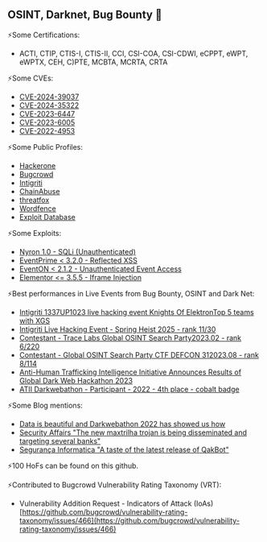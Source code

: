 ## OSINT, Darknet, Bug Bounty 👋

⚡Some Certifications:
  - ACTI, CTIP, CTIS-I, CTIS-II, CCI, CSI-COA, CSI-CDWI, eCPPT, eWPT, eWPTX, CEH, C)PTE, MCBTA, MCRTA, CRTA

⚡Some CVEs:
  - [CVE-2024-39037](https://cve.mitre.org/cgi-bin/cvename.cgi?name=CVE-2024-39037)
  - [CVE-2024-35322](https://cve.mitre.org/cgi-bin/cvename.cgi?name=CVE-2024-35322)
  - [CVE-2023-6447](https://cve.mitre.org/cgi-bin/cvename.cgi?name=CVE-2023-6447)
  - [CVE-2023-6005](https://cve.mitre.org/cgi-bin/cvename.cgi?name=CVE-2023-6005)
  - [CVE-2022-4953](https://cve.mitre.org/cgi-bin/cvename.cgi?name=CVE-2022-4953)

⚡Some Public Profiles:
  - [Hackerone](https://hackerone.com/miguel_santareno)
  - [Bugcrowd](https://bugcrowd.com/MiguelSantareno)
  - [Intigriti](https://www.intigriti.com/researcher/profile/miguelsantareno)
  - [ChainAbuse](https://www.chainabuse.com/profile/MiguelSantareno)
  - [threatfox](https://threatfox.abuse.ch/user/41127/)
  - [Wordfence](https://www.wordfence.com/threat-intel/vulnerabilities/researchers/miguel-santareno)
  - [Exploit Database](https://www.exploit-db.com/?author=9699)

⚡Some Exploits:
  - [Nyron 1.0 - SQLi (Unauthenticated)](https://www.exploit-db.com/exploits/50674)
  - [EventPrime < 3.2.0 - Reflected XSS](https://wpscan.com/vulnerability/9c271619-f478-45c3-91d9-be0f55ee06a2)
  - [EventON < 2.1.2 - Unauthenticated Event Access](https://wpscan.com/vulnerability/e9ef793c-e5a3-4c55-beee-56b0909f7a0d)
  - [Elementor <= 3.5.5 - Iframe Injection](https://wpscan.com/vulnerability/8273357e-f9e1-44bc-8082-8faab838eda7)

⚡Best performances in Live Events from Bug Bounty, OSINT and Dark Net:
 - [Intigriti 1337UP1023 live hacking event Knights Of Elektron](https://twitter.com/intigriti/status/1716428981115797948)[Top 5 teams with XGS](https://miguelsantareno.github.io/1337teams.png)
 - [Intigriti Live Hacking Event - Spring Heist 2025 - rank 11/30](https://miguelsantareno.github.io/SPRING_Heist.png)
 - [Contestant - Trace Labs Global OSINT Search Party](https://ca.badgr.com/public/assertions/ThYVNiOCSEOgqxe8SGPuww)[2023.02 - rank 6/220](https://miguelsantareno.github.io/tracelabs_score.png)
 - [Contestant - Global OSINT Search Party CTF DEFCON 31](https://ca.badgr.com/public/assertions/QYBLGlpeTJm0D7yWabSS4w)[2023.08 - rank 8/114](https://miguelsantareno.github.io/defcon31.png)
 - [Anti-Human Trafficking Intelligence Initiative Announces Results of Global Dark Web Hackathon 2023](https://www.linkedin.com/pulse/anti-human-trafficking-intelligence-1c/)
 - [ATII Darkwebathon - Participant - 2022 - 4th place - cobalt badge](https://ca.badgr.com/public/assertions/dVRkzM42RtuedJYy911vBg)

⚡Some Blog mentions:
 - [Data is beautiful and Darkwebathon 2022 has showed us how](https://www.maltego.com/blog/data-is-beautiful-and-the-darkwebathon-2022-have-showed-us-how/)
 - [Security Affairs "The new maxtrilha trojan is being disseminated and targeting several banks"](https://securityaffairs.com/122134/malware/maxtrilha-banking-trojan.html)
 - [Segurança Informatica "A taste of the latest release of QakBot"](https://seguranca-informatica.pt/a-taste-of-the-latest-release-of-qakbot/#.YRb_n4hKiUl)

⚡100 HoFs can be found on this github.

⚡Contributed to Bugcrowd Vulnerability Rating Taxonomy (VRT):
 - Vulnerability Addition Request - Indicators of Attack (IoAs) [https://github.com/bugcrowd/vulnerability-rating-taxonomy/issues/466](https://github.com/bugcrowd/vulnerability-rating-taxonomy/issues/466)

